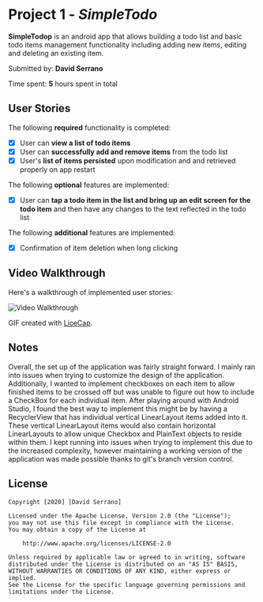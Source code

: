 # Project 1 - *SimpleTodo*

**SimpleTodop** is an android app that allows building a todo list and basic todo items management functionality including adding new items, editing and deleting an existing item.

Submitted by: **David Serrano**

Time spent: **5** hours spent in total

## User Stories

The following **required** functionality is completed:

* [x] User can **view a list of todo items**
* [x] User can **successfully add and remove items** from the todo list
* [x] User's **list of items persisted** upon modification and and retrieved properly on app restart

The following **optional** features are implemented:

* [x] User can **tap a todo item in the list and bring up an edit screen for the todo item** and then have any changes to the text reflected in the todo list

The following **additional** features are implemented:

* [x] Confirmation of item deletion when long clicking

## Video Walkthrough

Here's a walkthrough of implemented user stories:

<img src='https://i.imgur.com/2sqnFR3.gif' title='Video Walkthrough' width='' alt='Video Walkthrough' />

GIF created with [LiceCap](http://www.cockos.com/licecap/).

## Notes

Overall, the set up of the application was fairly straight forward. I mainly ran into issues when trying to customize the design of the application. Additionally, I wanted to implement checkboxes on each item to allow finished items to be crossed off but was unable to figure out how to include a CheckBox for each individual item. After playing around with Android Studio, I found the best way to implement this might be by having a RecyclerView that has individual vertical LinearLayout items added into it. These vertical LinearLayout items would also contain horizontal LinearLayouts to allow unique Checkbox and PlainText objects to reside within them. I kept running into issues when trying to implement this due to the increased complexity, however maintaining a working version of the application was made possible thanks to git's branch version control.  

## License

    Copyright [2020] [David Serrano]

    Licensed under the Apache License, Version 2.0 (the "License");
    you may not use this file except in compliance with the License.
    You may obtain a copy of the License at

        http://www.apache.org/licenses/LICENSE-2.0

    Unless required by applicable law or agreed to in writing, software
    distributed under the License is distributed on an "AS IS" BASIS,
    WITHOUT WARRANTIES OR CONDITIONS OF ANY KIND, either express or implied.
    See the License for the specific language governing permissions and
    limitations under the License.
